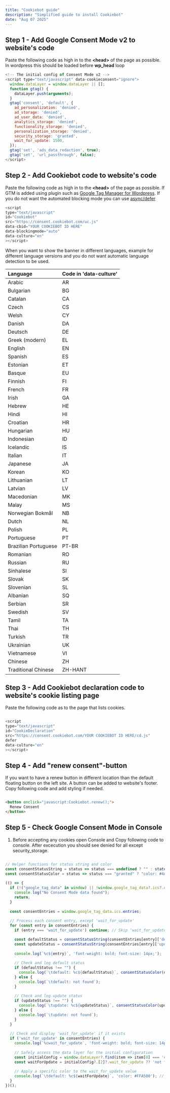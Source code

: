 ```yaml
---
title: "Cookiebot guide"
description: "Simplified guide to install Cookiebot"
date: "Aug 07 2025"
---
```


## Step 1 - Add Google Consent Mode v2 to website's code

Paste the following code as high in to the 	**\<head\>** of the page as possible. In wordpress this should be loaded before 	**wp_head** loop

```js
<!-- The initial config of Consent Mode v2 -->
<script type="text/javascript" data-cookieconsent="ignore">
  window.dataLayer = window.dataLayer || [];
  function gtag() {
    dataLayer.push(arguments);
  }
  gtag('consent', 'default', {
    ad_personalization: 'denied',
    ad_storage: 'denied',
    ad_user_data: 'denied',
    analytics_storage: 'denied',
    functionality_storage: 'denied',
    personalization_storage: 'denied',
    security_storage: 'granted',
    wait_for_update: 1500,
  });
  gtag('set', 'ads_data_redaction', true);
  gtag('set', 'url_passthrough', false);
</script>
```

## Step 2 - Add Cookiebot code to website's code
Paste the following code as high in to the 	**\<head\>** of the page as possible. If GTM is added using plugin such as [Google Tag Manager for Wordpress](https://wordpress.org/plugins/duracelltomi-google-tag-manager/). If you do not want the automated blocking mode you can use [async/defer](https://support.cookiebot.com/hc/en-us/articles/360009074960-Automatic-cookie-blocking)

```js
<script 
type="text/javascript" 
id="Cookiebot" 
src="https://consent.cookiebot.com/uc.js" 
data-cbid="YOUR COOKIEBOT ID HERE"
data-blockingmode="auto"
data-culture="en"
></script>

```
When you want to show the banner in different languages, example for different language versions and you do not want automatic language detection to be used.

| Language | Code in 'data-culture' |
| :---- | :-- |
Arabic | AR
Bulgarian | BG
Catalan | CA
Czech | CS
Welsh | CY
Danish | DA
Deutsch | DE
Greek (modern) | EL
English | EN
Spanish | ES
Estonian | ET
Basque | EU
Finnish | FI
French | FR
Irish | GA
Hebrew | HE
Hindi | HI
Croatian | HR
Hungarian | HU
Indonesian | ID
Icelandic | IS
Italian | IT
Japanese | JA
Korean | KO
Lithuanian | LT
Latvian | LV
Macedonian | MK
Malay | MS
Norwegian Bokmål | NB
Dutch | NL
Polish | PL
Portuguese | PT
Brazilian Portuguese | PT-BR
Romanian | RO
Russian | RU
Sinhalese | SI
Slovak | SK
Slovenian | SL
Albanian | SQ
Serbian | SR
Swedish | SV
Tamil | TA
Thai | TH
Turkish | TR
Ukrainian | UK
Vietnamese | VI
Chinese | ZH
Traditional Chinese | ZH-HANT

## Step 3 - Add Cookiebot declaration code to website's cookie listing page

Paste the following code as to the page that lists cookies.

```js

<script 
type="text/javascript"
id="CookieDeclaration"
src="https://consent.cookiebot.com/YOUR COOKIEBOT ID HERE/cd.js" 
defer
data-culture="en"
></script>
```

## Step 4 - Add "renew consent"-button
If you want to have a renew button in different location than the default floating button on the left site. A button can be added to website's footer. Copy following code and add styling if needed.

```html

<button onclick="javascript:Cookiebot.renew();">
  Renew Consent
</button>
```         

## Step 5 - Check Google Consent Mode in Console
1. Before accepting any cookies open Console and Copy following code to console.
After excecution you should see denied for all except security_storage.

```js

// Helper functions for status string and color
const consentStatusString = status => status === undefined ? "" : status ? "granted" : "denied";
const consentStatusColor = status => status === "granted" ? "color: #4AF626" : "color: #ef2929";
    
(() => {
  if (!("google_tag_data" in window) || !window.google_tag_data?.ics?.entries) {
    console.log("No Consent Mode data found");
    return;
  }
    
  const consentEntries = window.google_tag_data.ics.entries;
    
  // Process each consent entry, except 'wait_for_update'
  for (const entry in consentEntries) {
    if (entry === 'wait_for_update') continue; // Skip 'wait_for_update'

    const defaultStatus = consentStatusString(consentEntries[entry]['default']);
    const updateStatus = consentStatusString(consentEntries[entry]['update']);
    
    console.log(`%c${entry}`, 'font-weight: bold; font-size: 14px;');
    
    // Check and log default status
    if (defaultStatus !== "") {
      console.log(`\tdefault: %c${defaultStatus}`, consentStatusColor(defaultStatus));
    } else {
      console.log(`\tdefault: not found`);
    }
    
    // Check and log update status
    if (updateStatus !== "") {
      console.log(`\tupdate: %c${updateStatus}`, consentStatusColor(updateStatus));
    } else {
      console.log(`\tupdate: not found`);
    }
  }
    
  // Check and display 'wait_for_update' if it exists
  if ('wait_for_update' in consentEntries) {
    console.log(`%cwait_for_update`, 'font-weight: bold; font-size: 14px;');
    
    // Safely access the data layer for the initial configuration
    const initialConfig = window.dataLayer?.find(item => item[0] === 'consent' && item[1] === 'default');
    const waitForUpdate = initialConfig?.[2]?.wait_for_update ?? 'not found';
    
    // Apply a specific color to the wait_for_update value
    console.log(`\tdefault: %c${waitForUpdate}`, 'color: #FFA500'); // Using orange color as an example
  }
})();
```
